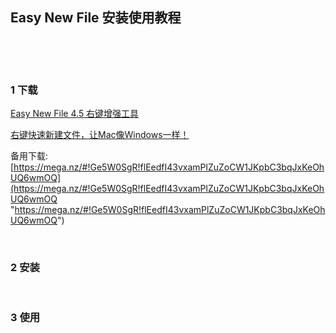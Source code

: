 ## Easy New File 安装使用教程  

​    

​    

### 1 下载  

[Easy New File 4.5 右键增强工具](http://xclient.info/s/easy-new-file.html?t=c027ebf3bece32d6114473476925b27bb3e1c6e2#versions "http://xclient.info/s/easy-new-file.html?t=c027ebf3bece32d6114473476925b27bb3e1c6e2#versions")  

[右键快速新建文件，让Mac像Windows一样！](http://www.macbl.com/article/apps/1461 "http://www.macbl.com/article/apps/1461")  

备用下载: [https://mega.nz/#!Ge5W0SgR!flEedfI43vxamPlZuZoCW1JKpbC3bqJxKeOhUQ6wmOQ](https://mega.nz/#!Ge5W0SgR!flEedfI43vxamPlZuZoCW1JKpbC3bqJxKeOhUQ6wmOQ "https://mega.nz/#!Ge5W0SgR!flEedfI43vxamPlZuZoCW1JKpbC3bqJxKeOhUQ6wmOQ")      

​    

### 2 安装    

​    

### 3 使用  



